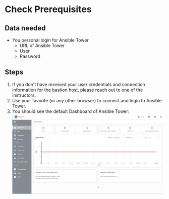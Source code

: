 # Check Prerequisites

## Data needed

- You personal login for Ansible Tower
  - URL of Ansible Tower
  - User
  - Password

## Steps

1. If you don't have received your user credentials and connection information for the bastion host, please reach out to one of the instructors.
1. Use your favorite (or any other browser) to connect and login to Ansible Tower.
1. You should see the default Dashboard of Ansible Tower:
![ansible tower dashboard](../assets/ansible-tower-initial.png)

